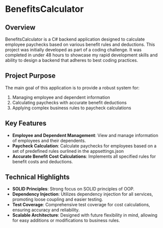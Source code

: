 # BenefitsCalculator

## Overview

BenefitsCalculator is a C# backend application designed to calculate employee paychecks based on various benefit rules and deductions. This project was initially developed as part of a coding challenge. It was completed in under 48 hours to showcase my rapid development skills and ability to design a backend that adheres to best coding practices.

## Project Purpose

The main goal of this application is to provide a robust system for:

1. Managing employee and dependent information
2. Calculating paychecks with accurate benefit deductions
3. Applying complex business rules to paycheck calculations

## Key Features

- **Employee and Dependent Management**: View and manage information of employees and their dependents.
- **Paycheck Calculation**: Calculate paychecks for employees based on a set of predefined rules ourlined in the appsettings.json
- **Accurate Benefit Cost Calculations**: Implements all specified rules for benefit costs and deductions.

## Technical Highlights

- **SOLID Principles**: Strong focus on SOLID principles of OOP.
- **Dependency Injection**: Utilizes dependency injection for all services, promoting loose coupling and easier testing.
- **Test Coverage**: Comprehensive test coverage for cost calculations, ensuring accuracy and reliability.
- **Scalable Architecture**: Designed with future flexibility in mind, allowing for easy additions or modifications to business rules.


